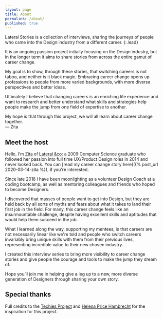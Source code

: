 ```yaml
---
layout: page
title: About
permalink: /about/
published: true
---
```

Lateral Stories is a collection of interviews, sharing the journeys of people who came into the Design industry from a different career.
{:.lead}

It is an ongoing passion project initially focusing on the Design industry, but in the longer term it aims to share stories from across the entire gamut of career change.

My goal is to show, through these stories, that switching careers is not taboo, and neither is it black magic. Embracing career change opens up professions to people from more varied backgrounds, with more diverse perspectives and better ideas. 

Ultimately I believe that changing careers is an enriching life experience and want to research and better understand what skills and strategies help people make the jump from one field of expertise to another. 

My hope is that through this project, we will all learn about career change together.\
&mdash; Zita


## Meet the host
Hello, I'm [Zita](#) of [Lateral &co](#): a 2009 Computer Science graduate who followed her passion into full time UX/Product Design roles in 2014 and never looked back. You can [read my career change story here]({% post_url 2020-03-14-zita %}), if you're interested.

Since late 2018 I have been moonlighting as a volunteer Design Coach at a coding bootcamp, as well as mentoring colleagues and friends who hoped to become Designers.

I discovered that masses of people want to get into Design, but they are held back by all sorts of myths and fears about what it takes to land their first job in the field. For many, this career change feels like an insurmountable challenge, despite having excellent skills and aptitudes that would help them succeed in the job. 

What I learned along the way, supporting my mentees, is that careers are not necessarily linear like we're told and people who switch careers invariably bring unique skills with them from their previous lives, representing incredible value to their new chosen industry.

I created this interview series to bring more visibility to career change stories and give people the courage and tools to make the jump they dream of. 

Hope you’ll join me in helping give a leg up to a new, more diverse generation of Designers through sharing your own story.

## Special thanks

Full credits to the [Techies Project](https://techiesproject.com/) and [Helena Price Hambrecht](https://medium.com/u/675f0c1dc602) for the inspiration for this project.
